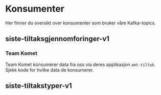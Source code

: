# Konsumenter
Her finner du oversikt over konsumenter som bruker våre Kafka-topics. 

## siste-tiltaksgjennomforinger-v1

### Team Komet
Team Komet konsumerer data fra oss via deres applikasjon `amt-tiltak`. Sjekk kode for hvilke data de konsumerer.

## siste-tiltakstyper-v1